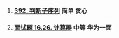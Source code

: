 1. #### [392. 判断子序列](https://leetcode-cn.com/problems/is-subsequence/)  简单 贪心

2. #### [面试题 16.26. 计算器](https://leetcode-cn.com/problems/calculator-lcci/) 中等 华为一面